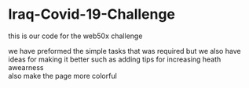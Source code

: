 # Iraq-Covid-19-Challenge 

this is our code for the web50x challenge 

we have preformed the simple tasks that was required 
but we also have ideas for making it better 
such as adding tips for increasing  heath awearness  
also make the page more colorful 
